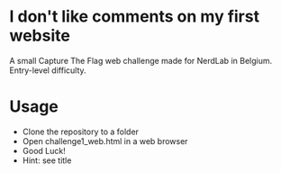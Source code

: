 # I don't like comments on my first website
A small Capture The Flag web challenge made for NerdLab in Belgium. Entry-level difficulty.

# Usage
* Clone the repository to a folder
* Open challenge1_web.html in a web browser
* Good Luck!
* Hint: see title
